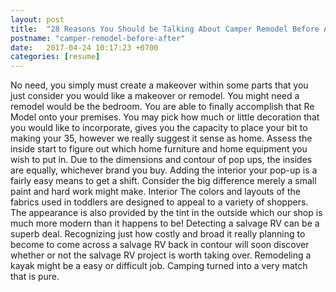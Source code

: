 ```yaml
---
layout: post
title:  "28 Reasons You Should be Talking About Camper Remodel Before After"
postname: "camper-remodel-before-after"
date:   2017-04-24 10:17:23 +0700
categories: [resume]
---
```

No need, you simply must create a makeover within some parts that you just consider you would like a makeover or remodel. You might need a remodel would be the bedroom. You are able to finally accomplish that Re Model onto your premises. You may pick how much or little decoration that you would like to incorporate, gives you the capacity to place your bit to making your 35, however we really suggest it sense as home. Assess the inside start to figure out which home furniture and home equipment you wish to put in. Due to the dimensions and contour of pop ups, the insides are equally, whichever brand you buy. Adding the interior your pop-up is a fairly easy means to get a shift. Consider the big difference merely a small paint and hard work might make. Interior The colors and layouts of the fabrics used in toddlers are designed to appeal to a variety of shoppers. The appearance is also provided by the tint in the outside which our shop is much more modern than it happens to be! Detecting a salvage RV can be a superb deal. Recognizing just how costly and broad it really planning to become to come across a salvage RV back in contour will soon discover whether or not the salvage RV project is worth taking over. Remodeling a kayak might be a easy or difficult job. Camping turned into a very match that is pure.

